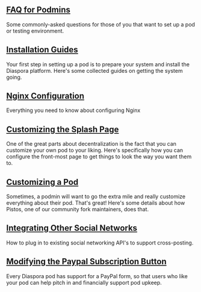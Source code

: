 ## [FAQ for Podmins](https://github.com/diaspora/diaspora/wiki/FAQ-for-Pod-Maintainers)
Some commonly-asked questions for those of you that want to set up a pod or testing environment.

## [Installation Guides](https://github.com/diaspora/diaspora/wiki/Installation-Guides)
Your first step in setting up a pod is to prepare your system and install the Diaspora platform. Here's some collected guides on getting the system going.

## [Nginx Configuration](https://github.com/diaspora/diaspora/wiki/Nginx-Configuration)
Everything you need to know about configuring Nginx

## [Customizing the Splash Page](https://github.com/diaspora/diaspora/wiki/Customize-your-splash-page)
One of the great parts about decentralization is the fact that you can customize your own pod to your liking. Here's specifically how you can configure the front-most page to get things to look the way you want them to.

## [Customizing a Pod](https://github.com/diaspora/diaspora/wiki/Customizing-a-pod)
Sometimes, a podmin will want to go the extra mile and really customize everything about their pod. That's great! Here's some details about how Pistos, one of our community fork maintainers, does that.

## [Integrating Other Social Networks](https://github.com/diaspora/diaspora/wiki/Howto-setup-services)
How to plug in to existing social networking API's to support cross-posting.

## [Modifying the Paypal Subscription Button](https://github.com/diaspora/diaspora/wiki/Coffee-Setup)
Every Diaspora pod has support for a PayPal form, so that users who like your pod can help pitch in and financially support pod upkeep.
